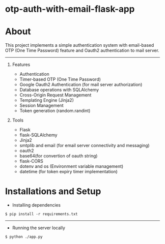 # otp-auth-with-email-flask-app

# About
This project implements a simple authentication system with email-based OTP (One Time Password) feature and Oauth2 authentication to mail server. 

---

1. Features
   - Authentication
   - Timer-based OTP (One Time Password)
   - Google Oauth2 Authentication (for mail server authorization)
   - Database operations with SQLAlchemy
   - Cross-Origin Request Management
   - Templating Engine (Jinja2)
   - Session Management
   - Token generation (random.randint)
    
3. Tools
   - Flask
   - flask-SQLAlchemy
   - Jinja2
   - smtplib and email (for email server connectivity and messaging)
   - oauth2
   - base64(for convertion of oauth string)
   - flask-CORS
   - dotenv and os (Environment variable management)
   - datetime (for token expiry timer implementation)

# Installations and Setup
- Installing dependencies


`
$ pip install -r requirements.txt
`

---

- Running the server locally
  
`
$ python ./app.py
`
